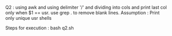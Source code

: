


Q2 : 
using awk and using delimiter '/' and dividing into cols and print last col only when $1 == usr. use grep . to remove blank lines. 
Assumption : Print only unique usr shells

Steps for execution : bash q2.sh

